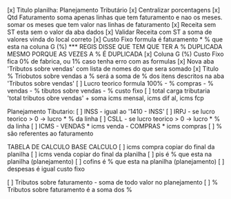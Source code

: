[x] Titulo planilha: Planejamento Tributário
[x] Centralizar porcentagens
[x] Qtd Faturamento soma apenas linhas que tem faturamento e nao os meses. somar os meses que tem valor nas linhas de faturamento
[x] Receita sem ST esta sem o valor da aba dados
[x] Validar Receita com ST a soma de valores vinda do local correto
[x] Custo Fixo formula é faturamento * % que esta na coluna G (%) *** REGIS DISSE QUE TEM QUE TER A % DUPLICADA MESMO PORQUE AS VEZES A % É DUPLICADA
[x] Coluna G (%) Custo Fixo fica 0% de fabrica, ou 1% caso tenha erro com as formulas
[x] Nova aba 'Tributos sobre vendas' com lista de nomes do que sera somado
[x] Titulo % Triobutos sobre vendas a % será a soma de % dos itens descritos na aba 'Tributos sobre vendas'
[ ] Lucro teorico formula 100% - % compras - % vendas - % tibutos sobre vendas - % custo fixo
[ ] total carga tributaria 'total tributos obre vendas' + soma icms mensal, icms dif al, icms fcp

Planejamento Tibutario:
[ ] INSS  - igual ao '1410 - INSS'
[ ] IRPJ - se lucro teorico > 0  -> lucro * % da linha 
[ ] CSLL - se lucro teorico > 0  -> lucro * % da linha
[ ] ICMS - VENDAS * icms venda - COMPRAS * icms compras
[ ] % são referentes ao faturamento

TABELA DE CALCULO BASE CALCULO
[ ] icms compra copiar do final da planilha
[ ] icms venda copiar do final da planilha
[ ] pis é % que esta na planilha (planejamento)
[ ] cofins é % que esta na planilha (planejamento)
[ ] despesas é igual custo fixo


[ ] Tributos sobre faturamento -  soma de todo valor no planejamento
[ ] % Tributos sobre faturamento é a soma dos %